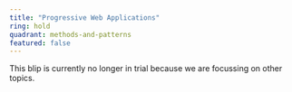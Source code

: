 ```yaml
---
title: "Progressive Web Applications"
ring: hold
quadrant: methods-and-patterns
featured: false
---
```


This blip is currently no longer in trial because we are focussing on other topics.


